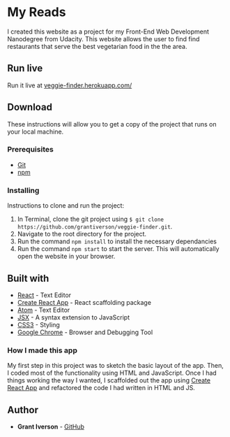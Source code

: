 # My Reads

I created this website as a project for my Front-End Web Development Nanodegree from Udacity. This website allows the user to find find restaurants that serve the best vegetarian food in the the area.

## Run live

Run it live at [veggie-finder.herokuapp.com/](https://veggie-finder.herokuapp.com/)

## Download

These instructions will allow you to get a copy of the project that runs on your local machine.

### Prerequisites

* [Git](https://git-scm.com/downloads)
* [npm](https://www.npmjs.com/get-npm)

### Installing

Instructions to clone and run the project:
1. In Terminal, clone the git project using `$ git clone https://github.com/grantiverson/veggie-finder.git`.
2. Navigate to the root directory for the project.
3. Run the command `npm install` to install the necessary dependancies
3. Run the command `npm start` to start the server. This will automatically open the website in your browser.

## Built with

* [React](https://reactjs.org/) - Text Editor
* [Create React App](https://github.com/facebookincubator/create-react-app) - React scaffolding package
* [Atom](https://atom.io) - Text Editor
* [JSX](https://reactjs.org/docs/introducing-jsx.html) - A syntax extension to JavaScript
* [CSS3](https://developer.mozilla.org/en-US/docs/Web/CSS/CSS3) - Styling
* [Google Chrome](https://www.google.com/chrome/) - Browser and Debugging Tool

### How I made this app

My first step in this project was to sketch the basic layout of the app. Then, I coded most of the functionality using HTML and JavaScript. Once I had things working the way I wanted, I scaffolded out the app using [Create React App](https://github.com/facebookincubator/create-react-app) and refactored the code I had written in HTML and JS.

## Author

* **Grant Iverson** - [GitHub](https://github.com/grantiverson)
